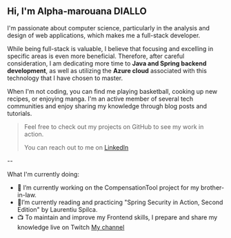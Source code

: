 ## Hi, I'm Alpha-marouana DIALLO

I'm passionate about computer science, particularly in the analysis and design of web applications, which makes me a full-stack developer.

While being full-stack is valuable, I believe that focusing and excelling in specific areas is even more beneficial. Therefore, after careful consideration, I am dedicating more time to **Java and Spring backend development**, as well as utilizing the **Azure cloud** associated with this technology that I have chosen to master.

When I'm not coding, you can find me playing basketball, cooking up new recipes, or enjoying manga. I'm an active member of several tech communities and enjoy sharing my knowledge through blog posts and tutorials.

> Feel free to check out my projects on GitHub to see my work in action.
> 
> You can reach out to me on [LinkedIn](https://www.linkedin.com/in/alpha-marouana-diallo-124690144/)

--

What I'm currently doing:

- 🔭 I’m currently working on the CompensationTool project for my brother-in-law.
- 🌱I’m currently reading and practicing "Spring Security in Action, Second Edition" by Laurentiu Spilca.
- 📺 To maintain and improve my Frontend skills, I prepare and share my knowledge live on Twitch [My channel](https://www.twitch.tv/alphamarouana)

